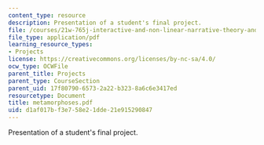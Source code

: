 ```yaml
---
content_type: resource
description: Presentation of a student's final project.
file: /courses/21w-765j-interactive-and-non-linear-narrative-theory-and-practice-spring-2004/d1af017bf3e758e21dde21e915290847_metamorphoses.pdf
file_type: application/pdf
learning_resource_types:
- Projects
license: https://creativecommons.org/licenses/by-nc-sa/4.0/
ocw_type: OCWFile
parent_title: Projects
parent_type: CourseSection
parent_uid: 17f80790-6573-2a22-b323-8a6c6e3417ed
resourcetype: Document
title: metamorphoses.pdf
uid: d1af017b-f3e7-58e2-1dde-21e915290847
---
```

Presentation of a student's final project.